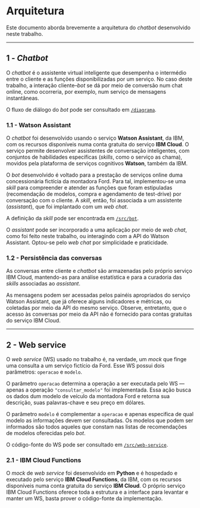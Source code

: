 # Arquitetura

Este documento aborda brevemente a arquitetura do _chatbot_ desenvolvido neste trabalho.

-----

## 1 - _Chatbot_

O _chatbot_ é o assistente virtual inteligente que desempenha o intermédio entre o cliente e as funções disponibilizadas por um serviço. No caso deste trabalho, a interação cliente–_bot_ se dá por meio de conversão num chat online, como ocorreria, por exemplo, num serviço de mensagens instantâneas.

O fluxo de diálogo do _bot_ pode ser consultado em [`/diagrama`](../diagrama/).

### 1.1 - Watson Assistant

O _chatbot_ foi desenvolvido usando o serviço **Watson Assistant**, da IBM, com os recursos disponíveis numa conta gratuita do serviço **IBM Cloud**. O serviço permite desenvolver assistentes de conversação inteligentes, com conjuntos de habilidades específicas (_skills_, como o serviço as chama), movidos pela plataforma de serviços cognitivos **Watson**, também da IBM.

O _bot_ desenvolvido é voltado para a prestação de serviços online duma concessionária fictícia da montadora Ford. Para tal, implementou-se uma _skill_ para compreender e atender as funções que foram estipuladas (recomendação de modelos, compra e agendamento de test-drive) por conversação com o cliente. A _skill_, então, foi associada a um assistente (_assistant_), que foi implantado com um _web chat_.

A definição da _skill_ pode ser encontrada em [`/src/bot`](../src/bot/).

O _assistant_ pode ser incorporado a uma aplicação por meio de _web chat_, como foi feito neste trabalho, ou interagindo com a API do Watson Assistant. Optou-se pelo _web chat_ por simplicidade e praticidade.

### 1.2 - Persistência das conversas

As conversas entre cliente e _chatbot_ são armazenadas pelo próprio serviço IBM Cloud, mantendo-as para análise estatística e para a curadoria das _skills_ associadas ao _assistant_.

As mensagens podem ser acessadas pelos painéis apropriados do serviço Watson Assistant, que já oferece alguns indicadores e métricas, ou coletadas por meio da API do mesmo serviço. Observe, entretanto, que o acesso às conversas por meio da API não é fornecido para contas gratuitas do serviço IBM Cloud.

-----

## 2 - Web service

O _web service_ (WS) usado no trabalho é, na verdade, um _mock_ que finge uma consulta a um serviço fictício da Ford. Esse WS possui dois parâmetros: `operacao` e `modelo`.

O parâmetro `operacao` determina a operação a ser executada pelo WS — apenas a operação `"consultar_modelo"` foi implementada. Essa ação busca os dados dum modelo de veículo da montadora Ford e retorna sua descrição, suas palavras-chave e seu preço em dólares.

O parâmetro `modelo` é complementar a `operacao` e apenas especifica de qual modelo as informações devem ser consultadas. Os modelos que podem ser informados são todos aqueles que constam nas listas de recomendações de modelos oferecidas pelo _bot_.

O código-fonte do WS pode ser consultado em [`/src/web-service`](../src/web-service/).

### 2.1 - IBM Cloud Functions

O _mock_ de _web service_ foi desenvolvido em **Python** e é hospedado e executado pelo serviço **IBM Cloud Functions**, da IBM, com os recursos disponíveis numa conta gratuita do serviço **IBM Cloud**. O próprio serviço IBM Cloud Functions oferece toda a estrutura e a interface para levantar e manter um WS, basta prover o código-fonte da implementação.
